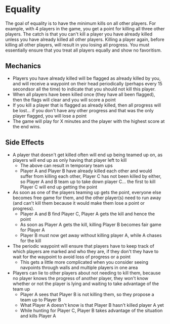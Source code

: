 # Equality

The goal of equality is to have the minimum kills on all other players. For
example, with 4 players in the game, you get a point for killing all three
other players. The catch is that you can't kill a player you have already
killed unless you have already killed all other players. Killing a player
again, before killing all other players, will result in you losing all
progress. You must essentially ensure that you treat all players equally and
show no favoritism.


## Mechanics

 - Players you have already killed will be flagged as already killed by you,
   and will receive a waypoint on their head periodically (perhaps every 15
secondsor all the time) to indicate that you should not kill this player.
 - When all players have been killed once (they have all been flagged), then
   the flags will clear and you will score a point
 - If you kill a player that is flagged as already killed, then all progress
   will be lost... if you don't have any other progress and that was the only
player flagged, you will lose a point
 - The game will play for X minutes and the player with the highest score at
   the end wins.


## Side Effects

 - A player that doesn't get killed often will end up being teamed up on, as
   players will end up as only having that player left to kill
     - The above can result in temporary team ups
     - Player A and Player B have already killed each other and would suffer
       from killing each other, Player C has not been killed by either, so
Player A and B team up to take down player C... the first to kill Player C will
end up getting the point
 - As soon as one of the players teaming up gets the point, everyone else
   becomes free game for them, and the other player(s) need to run away (and
can't kill them because it would make them lose a point or progress).
     - Player A and B find Player C, Player A gets the kill and hence the point
     - As soon as Player A gets the kill, killing Player B becomes fair game
       for Player A
     - Player B must now get away without killing player A, while A chases for
       the kill
 - The periodic waypoint will ensure that players have to keep track of which
   players are marked and who they are, if they don't they have to wait for the
waypoint to avoid loss of progress or a point
     - This gets a little more complicated when you consider seeing navpoints
       through walls and multiple players in one area
 - Players can lie to other players about not needing to kill them, because no
   player knows the progress of another player, they won't know whether or not
the player is lying and waiting to take advantage of the team up
     - Player A sees that Player B is not killing them, so they propose a team
       up to Player B
     - What Player A doesn't know is that Player B hasn't killed player A yet
     - While hunting for Player C, Player B takes advantage of the situation
       and kills Player A
